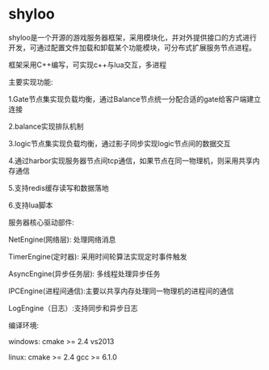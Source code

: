 # shyloo
shyloo是一个开源的游戏服务器框架，采用模块化，并对外提供接口的方式进行开发，可通过配置文件加载和卸载某个功能模块，可分布式扩展服务节点进程。

框架采用C++编写，可实现c++与lua交互，多进程

主要实现功能:

1.Gate节点集实现负载均衡，通过Balance节点统一分配合适的gate给客户端建立连接

2.balance实现排队机制

3.logic节点集实现负载均衡，通过影子同步实现logic节点间的数据交互

4.通过harbor实现服务器节点间tcp通信，如果节点在同一物理机，则采用共享内存通信

5.支持redis缓存读写和数据落地

6.支持lua脚本

服务器核心驱动部件:

NetEngine(网络层): 处理网络消息

TimerEngine(定时器): 采用时间轮算法实现定时事件触发

AsyncEngine(异步任务层): 多线程处理异步任务

IPCEngine(进程间通信):主要以共享内存处理同一物理机的进程间的通信

LogEngine（日志）:支持同步和异步日志

编译环境:

windows: cmake >= 2.4 vs2013

linux: cmake >= 2.4   gcc >= 6.1.0







